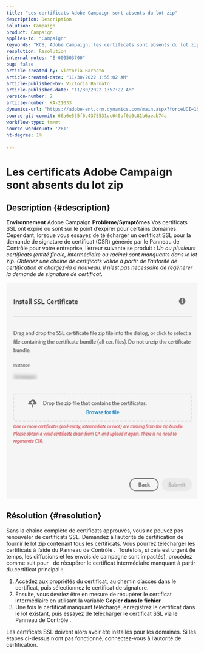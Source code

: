 ```yaml
---
title: "Les certificats Adobe Campaign sont absents du lot zip"
description: Description
solution: Campaign
product: Campaign
applies-to: "Campaign"
keywords: "KCS, Adobe Campaign, les certificats sont absents du lot zip, ssl, domain, control panel"
resolution: Resolution
internal-notes: "E-000503700"
bug: false
article-created-by: Victoria Barnato
article-created-date: "11/30/2022 1:55:02 AM"
article-published-by: Victoria Barnato
article-published-date: "11/30/2022 1:57:22 AM"
version-number: 2
article-number: KA-21033
dynamics-url: "https://adobe-ent.crm.dynamics.com/main.aspx?forceUCI=1&pagetype=entityrecord&etn=knowledgearticle&id=742766fa-5170-ed11-9561-6045bd006a22"
source-git-commit: 66a6e555f6c4375531cc640bf0d0c81b6aeab74a
workflow-type: tm+mt
source-wordcount: '261'
ht-degree: 1%

---
```


# Les certificats Adobe Campaign sont absents du lot zip

## Description {#description}

<b>Environnement</b>
Adobe Campaign
<b>Problème/Symptômes</b>
Vos certificats SSL ont expiré ou sont sur le point d’expirer pour certains domaines. Cependant, lorsque vous essayez de télécharger un certificat SSL pour la demande de signature de certificat (CSR) générée par le Panneau de Contrôle pour votre entreprise, l’erreur suivante se produit : *Un ou plusieurs certificats (entité finale, intermédiaire ou racine) sont manquants dans le lot zip. Obtenez une chaîne de certificats valide à partir de l’autorité de certification et chargez-la à nouveau. Il n’est pas nécessaire de régénérer la demande de signature de certificat*.

![](assets/___7b2766fa-5170-ed11-9561-6045bd006a22___.png)


## Résolution {#resolution}


Sans la chaîne complète de certificats approuvés, vous ne pouvez pas renouveler de certificats SSL. Demandez à l’autorité de certification de fournir le lot zip contenant tous les certificats. Vous pourrez télécharger les certificats à l’aide du Panneau de Contrôle .  Toutefois, si cela est urgent (le temps, les diffusions et les envois de campagne sont impactés), procédez comme suit pour &#x200B; &#x200B;  de récupérer le certificat intermédiaire manquant à partir du certificat principal :

1. Accédez aux propriétés du certificat, au chemin d’accès dans le certificat, puis sélectionnez le certificat de signature.
2. Ensuite, vous devriez être en mesure de récupérer le certificat intermédiaire en utilisant la variable <b>Copier dans le fichier</b> .
3. Une fois le certificat manquant téléchargé, enregistrez le certificat dans le lot existant, puis essayez de télécharger le certificat SSL via le Panneau de Contrôle .


Les certificats SSL doivent alors avoir été installés pour les domaines. Si les étapes ci-dessus n’ont pas fonctionné, connectez-vous à l’autorité de certification.
